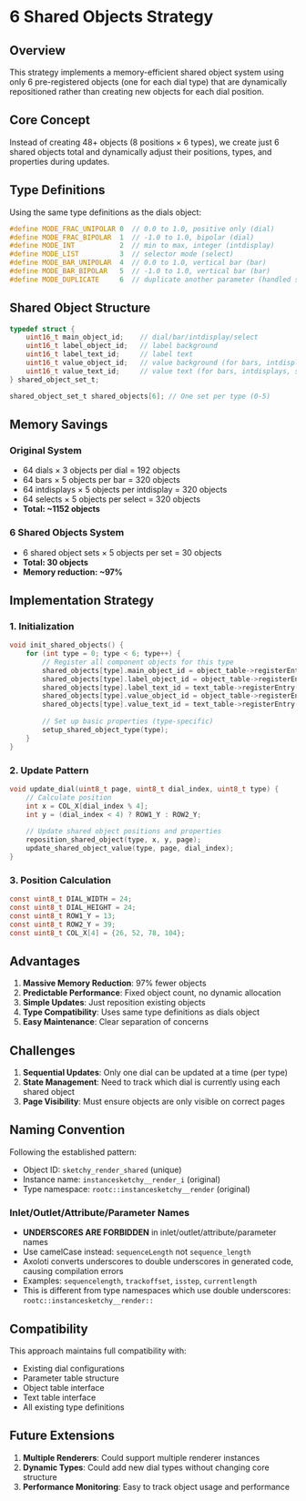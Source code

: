 # 6 Shared Objects Strategy

## Overview

This strategy implements a memory-efficient shared object system using only 6 pre-registered objects (one for each dial type) that are dynamically repositioned rather than creating new objects for each dial position.

## Core Concept

Instead of creating 48+ objects (8 positions × 6 types), we create just 6 shared objects total and dynamically adjust their positions, types, and properties during updates.

## Type Definitions

Using the same type definitions as the dials object:

```c
#define MODE_FRAC_UNIPOLAR 0  // 0.0 to 1.0, positive only (dial)
#define MODE_FRAC_BIPOLAR  1  // -1.0 to 1.0, bipolar (dial)  
#define MODE_INT           2  // min to max, integer (intdisplay)
#define MODE_LIST          3  // selector mode (select)
#define MODE_BAR_UNIPOLAR  4  // 0.0 to 1.0, vertical bar (bar)
#define MODE_BAR_BIPOLAR   5  // -1.0 to 1.0, vertical bar (bar)
#define MODE_DUPLICATE     6  // duplicate another parameter (handled specially)
```

## Shared Object Structure

```c
typedef struct {
    uint16_t main_object_id;    // dial/bar/intdisplay/select
    uint16_t label_object_id;   // label background
    uint16_t label_text_id;     // label text
    uint16_t value_object_id;   // value background (for bars, intdisplays, selects)
    uint16_t value_text_id;     // value text (for bars, intdisplays, selects)
} shared_object_set_t;

shared_object_set_t shared_objects[6]; // One set per type (0-5)
```

## Memory Savings

### Original System
- 64 dials × 3 objects per dial = 192 objects
- 64 bars × 5 objects per bar = 320 objects  
- 64 intdisplays × 5 objects per intdisplay = 320 objects
- 64 selects × 5 objects per select = 320 objects
- **Total: ~1152 objects**

### 6 Shared Objects System
- 6 shared object sets × 5 objects per set = 30 objects
- **Total: 30 objects**
- **Memory reduction: ~97%**

## Implementation Strategy

### 1. Initialization
```c
void init_shared_objects() {
    for (int type = 0; type < 6; type++) {
        // Register all component objects for this type
        shared_objects[type].main_object_id = object_table->registerEntry();
        shared_objects[type].label_object_id = object_table->registerEntry();
        shared_objects[type].label_text_id = text_table->registerEntry();
        shared_objects[type].value_object_id = object_table->registerEntry();
        shared_objects[type].value_text_id = text_table->registerEntry();
        
        // Set up basic properties (type-specific)
        setup_shared_object_type(type);
    }
}
```

### 2. Update Pattern
```c
void update_dial(uint8_t page, uint8_t dial_index, uint8_t type) {
    // Calculate position
    int x = COL_X[dial_index % 4];
    int y = (dial_index < 4) ? ROW1_Y : ROW2_Y;
    
    // Update shared object positions and properties
    reposition_shared_object(type, x, y, page);
    update_shared_object_value(type, page, dial_index);
}
```

### 3. Position Calculation
```c
const uint8_t DIAL_WIDTH = 24;
const uint8_t DIAL_HEIGHT = 24;
const uint8_t ROW1_Y = 13;
const uint8_t ROW2_Y = 39;
const uint8_t COL_X[4] = {26, 52, 78, 104};
```

## Advantages

1. **Massive Memory Reduction**: 97% fewer objects
2. **Predictable Performance**: Fixed object count, no dynamic allocation
3. **Simple Updates**: Just reposition existing objects
4. **Type Compatibility**: Uses same type definitions as dials object
5. **Easy Maintenance**: Clear separation of concerns

## Challenges

1. **Sequential Updates**: Only one dial can be updated at a time (per type)
2. **State Management**: Need to track which dial is currently using each shared object
3. **Page Visibility**: Must ensure objects are only visible on correct pages

## Naming Convention

Following the established pattern:
- Object ID: `sketchy_render_shared` (unique)
- Instance name: `instancesketchy__render_i` (original)
- Type namespace: `rootc::instancesketchy__render` (original)

### Inlet/Outlet/Attribute/Parameter Names
- **UNDERSCORES ARE FORBIDDEN** in inlet/outlet/attribute/parameter names
- Use camelCase instead: `sequenceLength` not `sequence_length`
- Axoloti converts underscores to double underscores in generated code, causing compilation errors
- Examples: `sequencelength`, `trackoffset`, `isstep`, `currentlength`
- This is different from type namespaces which use double underscores: `rootc::instancesketchy__render::`

## Compatibility

This approach maintains full compatibility with:
- Existing dial configurations
- Parameter table structure  
- Object table interface
- Text table interface
- All existing type definitions

## Future Extensions

1. **Multiple Renderers**: Could support multiple renderer instances
2. **Dynamic Types**: Could add new dial types without changing core structure
3. **Performance Monitoring**: Easy to track object usage and performance 
